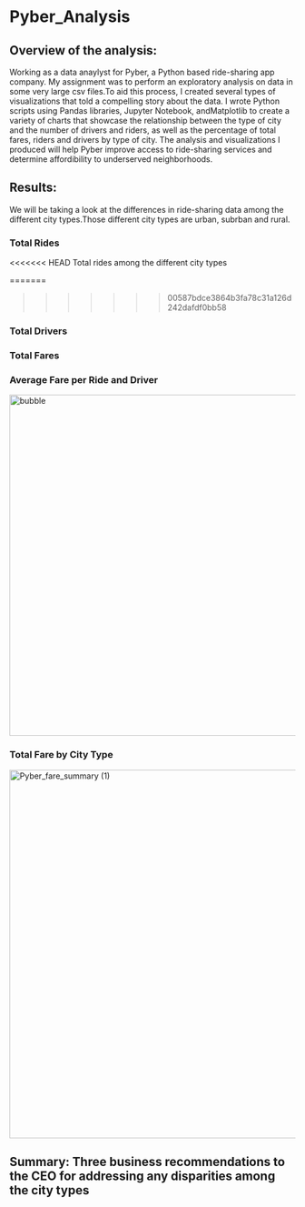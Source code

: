 # Pyber_Analysis

## Overview of the analysis:

Working as a data anaylyst for Pyber, a Python based ride-sharing app company. My assignment was to perform an exploratory analysis on data in some very large csv files.To aid this process, I created several types of visualizations that told a compelling story about the data. I wrote Python scripts using Pandas libraries, Jupyter Notebook, andMatplotlib to create a variety of charts that showcase the relationship between the type of city and the number of drivers and riders, as well as the percentage of total fares, riders and drivers by type of city. The analysis and visualizations I produced will help Pyber improve access to ride-sharing services and determine affordibility to underserved neighborhoods.

## Results: 

We will be taking a look at the differences in ride-sharing data among the different city types.Those different city types are urban, subrban and rural.

### Total Rides

<<<<<<< HEAD
Total rides among the different city types

=======
>>>>>>> 00587bdce3864b3fa78c31a126d242dafdf0bb58

### Total Drivers





### Total Fares

### Average Fare per Ride and Driver

<img width="600" alt="bubble" src="https://user-images.githubusercontent.com/102890151/167323548-dcd92133-09e6-451a-8549-4d24a041a447.png">


### Total Fare by City Type

<img width="648" alt="Pyber_fare_summary (1)" src="https://user-images.githubusercontent.com/102890151/167324092-6503d484-2146-4713-9bb7-79f813471ca5.png">



## Summary: Three business recommendations to the CEO for addressing any disparities among the city types
